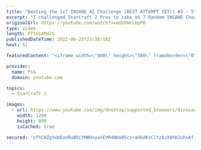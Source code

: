 ```yaml
---
title: "Beating the 1v7 INSANE AI Challenge (BEST ATTEMPT YET!) #3 - StarCraft 2"
excerpt: "I challenged StarCraft 2 Pros to take on 7 Random INSANE Cheater AIs at once! Even Serral said it is impossible unless maybe they're all Zergs. Spirit failed completely in ep 1, then Pili kinda succeeded but only because he broke the AI on an island map. In episode 3, Xayad (a Master League player) takes"
originalUrl: https://youtube.com/watch?v=eU2FWrLbpP0
type: video
length: PT1H14M47S
publishedDateTime: 2022-06-25T23:38:18Z
heat: 51

featuredContent: "<iframe width=\"800\" height=\"500\" frameborder=\"0\" src=\"https://www.youtube.com/embed/eU2FWrLbpP0\" allow=\"accelerometer; autoplay; encrypted-media; gyroscope; picture-in-picture\" allowfullscreen></iframe>"

provider:
  name: PiG
  domain: youtube.com

topics:
  - StarCraft 2

images:
  - url: https://www.youtube.com/img/desktop/supported_browsers/dinosaur.png
    width: 1200
    height: 800
    isCached: true

secured: "ofhCWZgYwbEanRuB0iYMWUxya+EVR4NbU05cs+aUGdKsClYzAzX8hDJuhxAfiUnIP7MQrdivp14oreM+ABH797gC9gMC4ptFUD0drWOfgx97Ox8Pu00Awhxkxp0g1OAsFPlzvywd/Trc/ZqEZGzHZ5nUBWFLyxrCTvbS0G4GJva7OXrWdvYp72l7L7SR+9D54JtjVdi3e8POg2wKVgk/pAmrjr7Ttk/OV6/+12D3pO6OiNAcnEVjElcdxC/g0Il84fLR1ls2Wkre1VLFKDZXBRsPo8PogkutndTe1B9R5PgTrwJM/jOj8UfGXF1b/uwMv1WEHZ+kURLWWmPrg5nYoSW1VvIftyzsyc8xCVfreBlY3CrXTGSnYbzrt2uYv+30+Qhw9G6K8tEeJQp4ulTXmbqZ0jXOdqlcEo+PUgNCFYY=;qvEMBwcFGlMD4REVdkUkUw=="
---
```


